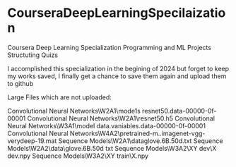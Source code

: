 # CourseraDeepLearningSpecilaization
Coursera Deep Learning Specialization Programming and ML Projects Structuting Quizs

I accomplished this specialization in the begining of 2024 but forget to keep my works saved, I finally get a chance to save them again and upload them to github 

Large Files which are not uploaded:

Convolutional Neural Networks\W2A1\mode1s resnet50.data-00000-0f-00001
Convolutional Neural Networks\W2A1\resnet50.h5
Convolutional Neural Networks\W3A1\model data.vaniables.data-00000-0f-00001
Convolutional Neural Networks\W4A2\pretrained-m..imagenet-vgg-verydeep-19.mat
Sequence Models\W2A1\dataglove.6B.50d.txt
Sequence Models\W2A2\data\glove.6B.50d txt
Sequence Models\W3A2\XY dev\X dev.npy
Sequence Models\W3A2\XY train\X.npy
